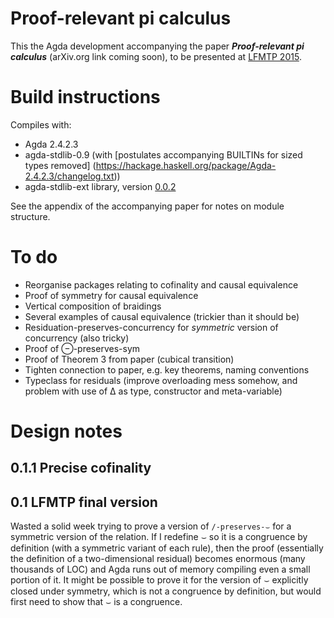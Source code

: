 # Proof-relevant pi calculus

This the Agda development accompanying the paper ***Proof-relevant pi
calculus*** (arXiv.org link coming soon), to be presented at
[LFMTP 2015](http://lfmtp.org/workshops/2015/).

# Build instructions

Compiles with:

* Agda 2.4.2.3
* agda-stdlib-0.9 (with
  [postulates accompanying BUILTINs for sized types removed]
  (https://hackage.haskell.org/package/Agda-2.4.2.3/changelog.txt))
* agda-stdlib-ext library, version
  [0.0.2](https://github.com/rolyp/agda-stdlib-ext/releases/tag/0.0.2)

See the appendix of the accompanying paper for notes on module
structure.

# To do

* Reorganise packages relating to cofinality and causal equivalence
* Proof of symmetry for causal equivalence
* Vertical composition of braidings
* Several examples of causal equivalence (trickier than it should be)
* Residuation-preserves-concurrency for *symmetric* version of
  concurrency (also tricky)
* Proof of ⊖-preserves-sym
* Proof of Theorem 3 from paper (cubical transition)
* Tighten connection to paper, e.g. key theorems, naming conventions
* Typeclass for residuals (improve overloading mess somehow, and problem
  with use of Δ as type, constructor and meta-variable)

# Design notes

## 0.1.1 Precise cofinality

## 0.1 LFMTP final version

Wasted a solid week trying to prove a version of `/-preserves-⌣` for a
symmetric version of the relation. If I redefine ⌣ so it is a congruence
by definition (with a symmetric variant of each rule), then the proof
(essentially the definition of a two-dimensional residual) becomes
enormous (many thousands of LOC) and Agda runs out of memory compiling
even a small portion of it. It might be possible to prove it for the
version of ⌣ explicitly closed under symmetry, which is not a congruence
by definition, but would first need to show that ⌣ is a congruence.

